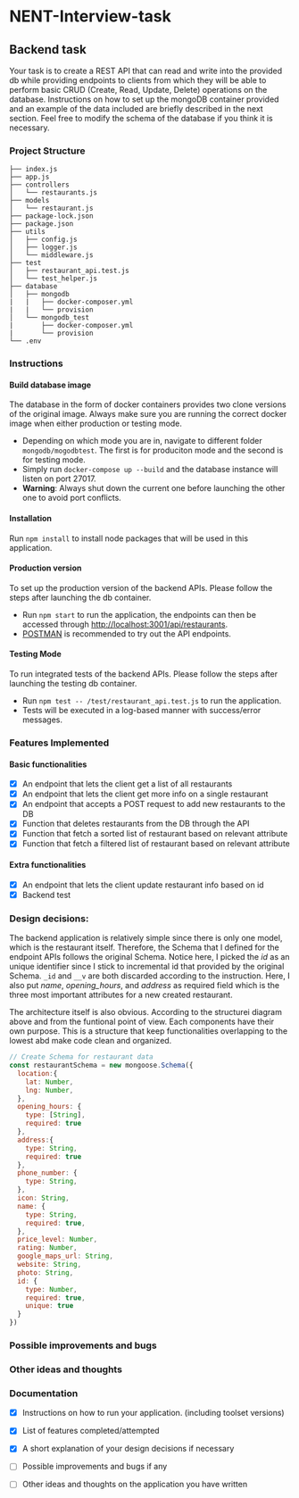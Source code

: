 # NENT-Interview-task

## Backend task 

Your task is to create a REST API that can read and write into the provided db while providing endpoints to clients from which they will be able to perform basic CRUD (Create, Read, Update, Delete) operations on the database. Instructions on how to set up the mongoDB container provided and an example of the data included are briefly described in the next section. Feel free to modify the schema of the database if you think it is necessary.


### Project Structure

```
├── index.js
├── app.js
├── controllers
│   └── restaurants.js
├── models
│   └── restaurant.js
├── package-lock.json
├── package.json
├── utils
│   ├── config.js
│   ├── logger.js
│   └── middleware.js
├── test
│   ├── restaurant_api.test.js 
│   └── test_helper.js
├── database
│   ├── mongodb
|   |   ├── docker-composer.yml
|   |   └── provision
│   └── mongodb_test
|       ├── docker-composer.yml
|       └── provision
└── .env
```


### Instructions

#### Build database image

The database in the form of docker containers provides two clone versions of the original image. Always make sure you are running the correct docker image when either production or testing mode.

- Depending on which mode you are in, navigate to different folder `mongodb/mogodbtest`. The first is for produciton mode and the second is for testing mode.
- Simply run `docker-compose up --build` and the database instance will listen on port 27017.
- **Warning**: Always shut down the current one before launching the other one to avoid port conflicts.

#### Installation

Run `npm install` to install node packages that will be used in this application.

#### Production version

To set up the production version of the backend APIs. Please follow the steps after launching the db container.

- Run `npm start` to run the application, the endpoints can then be accessed through [http://localhost:3001/api/restaurants](http://localhost:3001/api/restaurants).
- [POSTMAN](https://www.postman.com/downloads/) is recommended to try out the API endpoints.

#### Testing Mode

To run integrated tests of the backend APIs. Please follow the steps after launching the testing db container.

- Run `npm test -- /test/restaurant_api.test.js` to run the application.
- Tests will be executed in a log-based manner with success/error messages.


### Features Implemented

#### Basic functionalities

- [x] An endpoint that lets the client get a list of all restaurants
- [x] An endpoint that lets the client get more info on a single restaurant
- [x] An endpoint that accepts a POST request to add new restaurants to the DB
- [x] Function that deletes restaurants from the DB through the API
- [x] Function that fetch a sorted list of restaurant based on relevant attribute
- [x] Function that fetch a filtered list of restaurant based on relevant attribute

#### Extra functionalities

- [x] An endpoint that lets the client update restaurant info based on id
- [x] Backend test

### Design decisions:

The backend application is relatively simple since there is only one model, which is the restaurant itself. Therefore, the Schema that I defined for the endpoint APIs follows the original Schema. Notice here, I picked the _id_ as an unique identifier since I stick to incremental id that provided by the original Schema. `_id` and `__v` are both discarded according to the instruction. 
Here, I also put _name_, _opening_hours_, and _address_ as required field which is the three most important attributes for a new created restaurant.

The architecture itself is also obvious. According to the structurei diagram above and from the funtional point of view. Each components have their own purpose. This is a structure that keep functionalities overlapping to the lowest abd make code clean and organized.

```javascript
// Create Schema for restaurant data
const restaurantSchema = new mongoose.Schema({
  location:{
    lat: Number,
    lng: Number,
  },
  opening_hours: {
    type: [String],
    required: true
  },
  address:{
    type: String,
    required: true
  },
  phone_number: {
    type: String,
  },
  icon: String,
  name: {
    type: String,
    required: true,
  },
  price_level: Number,
  rating: Number,
  google_maps_url: String,
  website: String,
  photo: String,
  id: {
    type: Number,
    required: true,
    unique: true
  }
})
```

### Possible improvements and bugs

### Other ideas and thoughts 

### Documentation

- [x] Instructions on how to run your application. (including toolset versions)
- [x] List of features completed/attempted
- [x] A short explanation of your design decisions if necessary
- [ ] Possible improvements and bugs if any
- [ ] Other ideas and thoughts on the application you have written

